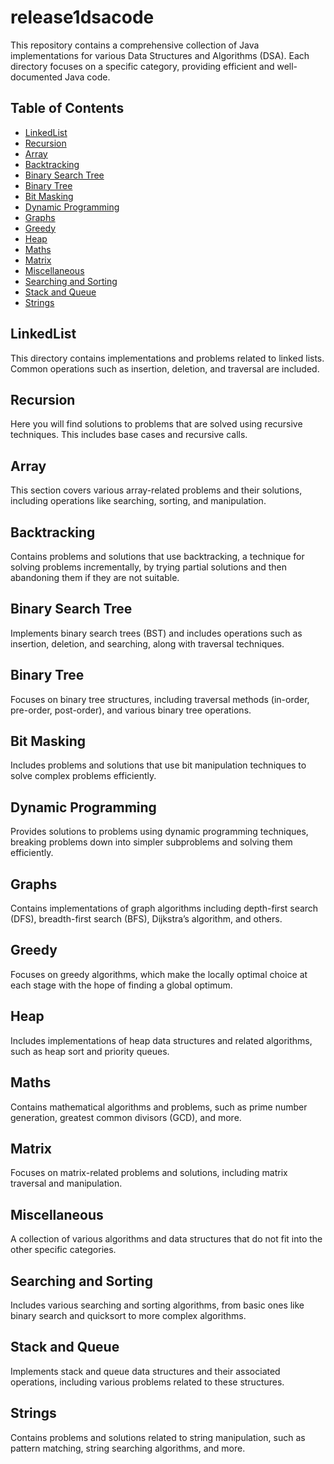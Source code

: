 # release1dsacode

This repository contains a comprehensive collection of Java implementations for various Data Structures and Algorithms (DSA). Each directory focuses on a specific category, providing efficient and well-documented Java code.

## Table of Contents

- [LinkedList](#linkedlist)
- [Recursion](#recursion)
- [Array](#array)
- [Backtracking](#backtracking)
- [Binary Search Tree](#binary-search-tree)
- [Binary Tree](#binary-tree)
- [Bit Masking](#bit-masking)
- [Dynamic Programming](#dynamic-programming)
- [Graphs](#graphs)
- [Greedy](#greedy)
- [Heap](#heap)
- [Maths](#maths)
- [Matrix](#matrix)
- [Miscellaneous](#miscellaneous)
- [Searching and Sorting](#searching-and-sorting)
- [Stack and Queue](#stack-and-queue)
- [Strings](#strings)

## LinkedList
This directory contains implementations and problems related to linked lists. Common operations such as insertion, deletion, and traversal are included.

## Recursion
Here you will find solutions to problems that are solved using recursive techniques. This includes base cases and recursive calls.

## Array
This section covers various array-related problems and their solutions, including operations like searching, sorting, and manipulation.

## Backtracking
Contains problems and solutions that use backtracking, a technique for solving problems incrementally, by trying partial solutions and then abandoning them if they are not suitable.

## Binary Search Tree
Implements binary search trees (BST) and includes operations such as insertion, deletion, and searching, along with traversal techniques.

## Binary Tree
Focuses on binary tree structures, including traversal methods (in-order, pre-order, post-order), and various binary tree operations.

## Bit Masking
Includes problems and solutions that use bit manipulation techniques to solve complex problems efficiently.

## Dynamic Programming
Provides solutions to problems using dynamic programming techniques, breaking problems down into simpler subproblems and solving them efficiently.

## Graphs
Contains implementations of graph algorithms including depth-first search (DFS), breadth-first search (BFS), Dijkstra’s algorithm, and others.

## Greedy
Focuses on greedy algorithms, which make the locally optimal choice at each stage with the hope of finding a global optimum.

## Heap
Includes implementations of heap data structures and related algorithms, such as heap sort and priority queues.

## Maths
Contains mathematical algorithms and problems, such as prime number generation, greatest common divisors (GCD), and more.

## Matrix
Focuses on matrix-related problems and solutions, including matrix traversal and manipulation.

## Miscellaneous
A collection of various algorithms and data structures that do not fit into the other specific categories.

## Searching and Sorting
Includes various searching and sorting algorithms, from basic ones like binary search and quicksort to more complex algorithms.

## Stack and Queue
Implements stack and queue data structures and their associated operations, including various problems related to these structures.

## Strings
Contains problems and solutions related to string manipulation, such as pattern matching, string searching algorithms, and more.


